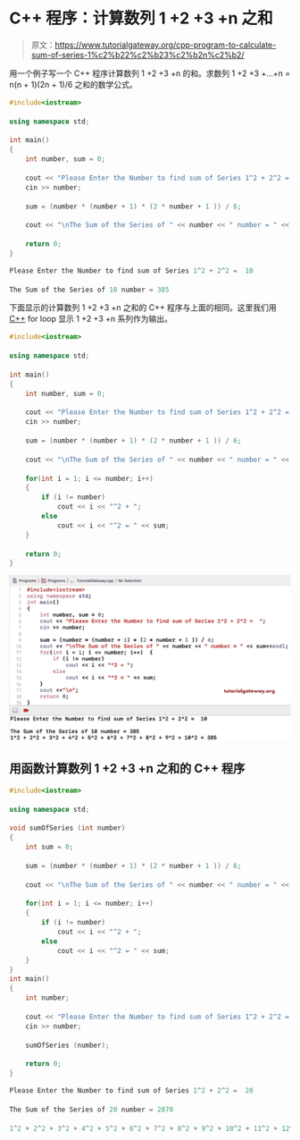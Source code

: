 # C++ 程序：计算数列 1 +2 +3 +n 之和

> 原文：<https://www.tutorialgateway.org/cpp-program-to-calculate-sum-of-series-1%c2%b22%c2%b23%c2%b2n%c2%b2/>

用一个例子写一个 C++ 程序计算数列 1 +2 +3 +n 的和。求数列 1 +2 +3 +…+n = n(n + 1)(2n + 1)/6 之和的数学公式。

```cpp
#include<iostream>

using namespace std;

int main()
{
	int number, sum = 0;

	cout << "Please Enter the Number to find sum of Series 1^2 + 2^2 =  ";
	cin >> number;

	sum = (number * (number + 1) * (2 * number + 1 )) / 6;

	cout << "\nThe Sum of the Series of " << number << " number = " << sum ;

 	return 0;
}
```

```cpp
Please Enter the Number to find sum of Series 1^2 + 2^2 =  10

The Sum of the Series of 10 number = 385
```

下面显示的计算数列 1 +2 +3 +n 之和的 C++ 程序与上面的相同。这里我们用 [C++](https://www.tutorialgateway.org/cpp-programs/) for loop 显示 1 +2 +3 +n 系列作为输出。

```cpp
#include<iostream>

using namespace std;

int main()
{
	int number, sum = 0;

	cout << "Please Enter the Number to find sum of Series 1^2 + 2^2 =  ";
	cin >> number;

	sum = (number * (number + 1) * (2 * number + 1 )) / 6;

	cout << "\nThe Sum of the Series of " << number << " number = " << sum << "\n\n";

	for(int i = 1; i <= number; i++)
	{
		if (i != number)
			cout << i << "^2 + ";
		else
			cout << i << "^2 = " << sum;
	}

 	return 0;
}
```

![C++ Program to Calculate Sum of Series 1²+2²+3²+n² 2](img/d60ec91cad7e3dfd08185e3312554701.png)

## 用函数计算数列 1 +2 +3 +n 之和的 C++ 程序

```cpp
#include<iostream>

using namespace std;

void sumOfSeries (int number)
{
	int sum = 0;

	sum = (number * (number + 1) * (2 * number + 1 )) / 6;

	cout << "\nThe Sum of the Series of " << number << " number = " << sum << "\n\n";

	for(int i = 1; i <= number; i++)
	{
		if (i != number)
			cout << i << "^2 + ";
    	else
       		cout << i << "^2 = " << sum;
	}
}
int main()
{
	int number;

	cout << "Please Enter the Number to find sum of Series 1^2 + 2^2 =  ";
	cin >> number;

	sumOfSeries (number);

 	return 0;
}
```

```cpp
Please Enter the Number to find sum of Series 1^2 + 2^2 =  20

The Sum of the Series of 20 number = 2870

1^2 + 2^2 + 3^2 + 4^2 + 5^2 + 6^2 + 7^2 + 8^2 + 9^2 + 10^2 + 11^2 + 12^2 + 13^2 + 14^2 + 15^2 + 16^2 + 17^2 + 18^2 + 19^2 + 20^2 = 2870
```